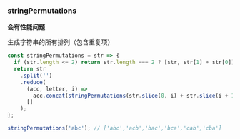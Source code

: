 ### stringPermutations

**会有性能问题**

生成字符串的所有排列（包含重复项）

```js
const stringPermutations = str => {
  if (str.length <= 2) return str.length === 2 ? [str, str[1] + str[0]] : [str];
  return str
    .split('')
    .reduce(
      (acc, letter, i) =>
        acc.concat(stringPermutations(str.slice(0, i) + str.slice(i + 1)).map(val => letter + val)),
      []
    );
};
```

```js
stringPermutations('abc'); // ['abc','acb','bac','bca','cab','cba']
```
